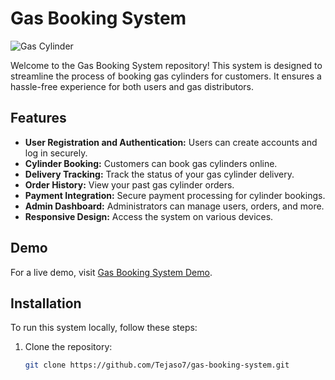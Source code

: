 # Gas Booking System

![Gas Cylinder]()

Welcome to the Gas Booking System repository! This system is designed to streamline the process of booking gas cylinders for customers. It ensures a hassle-free experience for both users and gas distributors.

## Features

- **User Registration and Authentication:** Users can create accounts and log in securely.
- **Cylinder Booking:** Customers can book gas cylinders online.
- **Delivery Tracking:** Track the status of your gas cylinder delivery.
- **Order History:** View your past gas cylinder orders.
- **Payment Integration:** Secure payment processing for cylinder bookings.
- **Admin Dashboard:** Administrators can manage users, orders, and more.
- **Responsive Design:** Access the system on various devices.

## Demo

For a live demo, visit [Gas Booking System Demo](https://gas-booking-demo.netlify.app).

## Installation

To run this system locally, follow these steps:

1. Clone the repository:

   ```bash
   git clone https://github.com/Tejaso7/gas-booking-system.git
